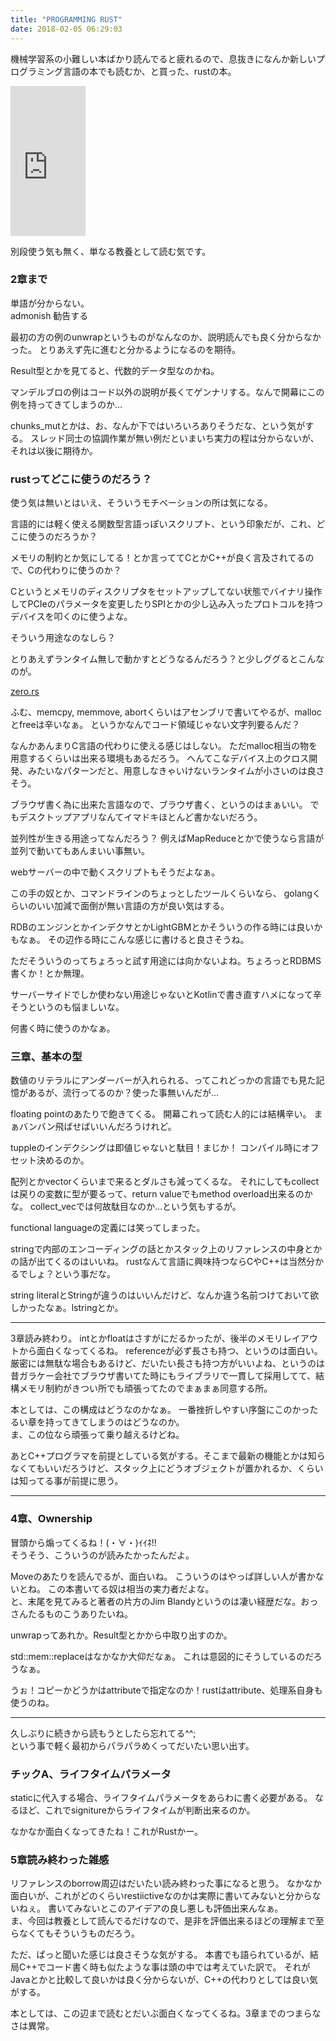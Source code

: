 ```yaml
---
title: "PROGRAMMING RUST"
date: 2018-02-05 06:29:03
---
```


機械学習系の小難しい本ばかり読んでると疲れるので、息抜きになんか新しいプログラミング言語の本でも読むか、と買った、rustの本。

<iframe style="width:120px;height:240px;" marginwidth="0" marginheight="0" scrolling="no" frameborder="0" src="https://rcm-fe.amazon-adsystem.com/e/cm?ref=qf_sp_asin_til&t=karino203-22&m=amazon&o=9&p=8&l=as1&IS1=1&detail=1&asins=B077NSY211&bc1=ffffff&lt1=_top&fc1=333333&lc1=0066c0&bg1=ffffff&f=ifr"> </iframe>

別段使う気も無く、単なる教養として読む気です。

### 2章まで

単語が分からない。  
admonish 勧告する

最初の方の例のunwrapというものがなんなのか、説明読んでも良く分からなかった。
とりあえず先に進むと分かるようになるのを期待。

Result型とかを見てると、代数的データ型なのかね。

マンデルブロの例はコード以外の説明が長くてゲンナリする。なんで開幕にこの例を持ってきてしまうのか…

chunks_mutとかは、お、なんか下ではいろいろありそうだな、という気がする。
スレッド同士の協調作業が無い例だといまいち実力の程は分からないが、それは以後に期待か。

### rustってどこに使うのだろう？

使う気は無いとはいえ、そういうモチベーションの所は気になる。

言語的には軽く使える関数型言語っぽいスクリプト、という印象だが、これ、どこに使うのだろうか？

メモリの制約とか気にしてる！とか言っててCとかC++が良く言及されてるので、Cの代わりに使うのか？

Cというとメモリのディスクリプタをセットアップしてない状態でバイナリ操作してPCIeのパラメータを変更したりSPIとかの少し込み入ったプロトコルを持つデバイスを叩くのに使うよな。

そういう用途なのなしら？

とりあえずランタイム無しで動かすとどうなるんだろう？と少しググるとこんなのが。

[zero.rs](https://github.com/pcwalton/zero.rs/blob/master/zero.rs)

ふむ、memcpy, memmove, abortくらいはアセンブリで書いてやるが、mallocとfreeは辛いなぁ。
というかなんでコード領域じゃない文字列要るんだ？

なんかあんまりC言語の代わりに使える感じはしない。
ただmalloc相当の物を用意するくらいは出来る環境もあるだろう。
へんてこなデバイス上のクロス開発、みたいなパターンだと、用意しなきゃいけないランタイムが小さいのは良さそう。

ブラウザ書く為に出来た言語なので、ブラウザ書く、というのはまぁいい。
でもデスクトップアプリなんてイマドキほとんど書かないだろう。

並列性が生きる用途ってなんだろう？
例えばMapReduceとかで使うなら言語が並列で動いてもあんまいい事無い。

webサーバーの中で動くスクリプトもそうだよなぁ。

この手の奴とか、コマンドラインのちょっとしたツールくらいなら、
golangくらいのいい加減で面倒が無い言語の方が良い気はする。

RDBのエンジンとかインデクサとかLightGBMとかそういうの作る時には良いかもなぁ。
その辺作る時にこんな感じに書けると良さそうね。

ただそういうのってちょろっと試す用途には向かないよね。ちょろっとRDBMS書くか！とか無理。

サーバーサイドでしか使わない用途じゃないとKotlinで書き直すハメになって辛そうというのも悩ましいな。

何書く時に使うのかなぁ。

### 三章、基本の型

数値のリテラルにアンダーバーが入れられる、ってこれどっかの言語でも見た記憶があるが、流行ってるのか？使った事無いんだが…

floating pointのあたりで飽きてくる。
開幕これって読む人的には結構辛い。
まぁバンバン飛ばせばいいんだろうけれど。

tuppleのインデクシングは即値じゃないと駄目！まじか！
コンパイル時にオフセット決めるのか。

配列とかvectorくらいまで来るとダルさも減ってくるな。
それにしてもcollectは戻りの変数に型が要るって、return valueでもmethod overload出来るのかな。
collect_vecでは何故駄目なのか…という気もするが。

functional languageの定義には笑ってしまった。

stringで内部のエンコーディングの話とかスタック上のリファレンスの中身とかの話が出てくるのはいいね。
rustなんて言語に興味持つならCやC++は当然分かるでしょ？という事だな。

string literalとStringが違うのはいいんだけど、なんか違う名前つけておいて欲しかったなぁ。lstringとか。

----

3章読み終わり。
intとかfloatはさすがにだるかったが、後半のメモリレイアウトから面白くなってくるね。
referenceが必ず長さも持つ、というのは面白い。
厳密には無駄な場合もあるけど、だいたい長さも持つ方がいいよね、というのは昔ガラケー会社でブラウザ書いてた時にもライブラリで一貫して採用してて、結構メモリ制約がきつい所でも頑張ってたのでまぁまぁ同意する所。

本としては、この構成はどうなのかなぁ。
一番挫折しやすい序盤にこのかったるい章を持ってきてしまうのはどうなのか。  
ま、この位なら頑張って乗り越えるけどね。

あとC++プログラマを前提としている気がする。そこまで最新の機能とかは知らなくてもいいだろうけど、スタック上にどうオブジェクトが置かれるか、くらいは知ってる事が前提に思う。

----

### 4章、Ownership

冒頭から煽ってくるね！(・∀・)ｲｲﾈ!!  
そうそう、こういうのが読みたかったんだよ。

Moveのあたりを読んでるが、面白いね。
こういうのはやっぱ詳しい人が書かないとね。
この本書いてる奴は相当の実力者だよな。  
と、末尾を見てみると著者の片方のJim Blandyというのは凄い経歴だな。おっさんたるものこうありたいね。

unwrapってあれか。Result型とかから中取り出すのか。

std::mem::replaceはなかなか大仰だなぁ。
これは意図的にそうしているのだろうなぁ。

うぉ！コピーかどうかはattributeで指定なのか！rustはattribute、処理系自身も使うのね。

----

久しぶりに続きから読もうとしたら忘れてる^^;  
という事で軽く最初からパラパラめくってだいたい思い出す。

### チックA、ライフタイムパラメータ

staticに代入する場合、ライフタイムパラメータをあらわに書く必要がある。
なるほど、これでsignitureからライフタイムが判断出来るのか。

なかなか面白くなってきたね！これがRustかー。

### 5章読み終わった雑感

リファレンスのborrow周辺はだいたい読み終わった事になると思う。
なかなか面白いが、これがどのくらいrestiictiveなのかは実際に書いてみないと分からないねぇ。
書いてみないとこのアイデアの良し悪しも評価出来んなぁ。  
ま、今回は教養として読んでるだけなので、是非を評価出来るほどの理解まで至らなくてもそういうものだろう。

ただ、ぱっと聞いた感じは良さそうな気がする。
本書でも語られているが、結局C++でコード書く時も似たような事は頭の中では考えていた訳で。
それがJavaとかと比較して良いかは良く分からないが、C++の代わりとしては良い気がする。

本としては、この辺まで読むとだいぶ面白くなってくるね。3章までのつまらなさは異常。
